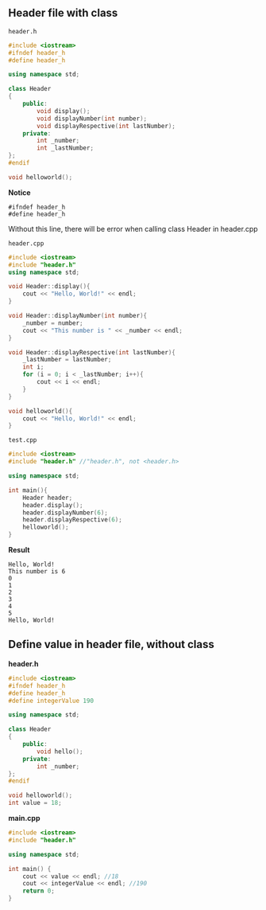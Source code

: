 ## Header file with class

``header.h``

```cpp
#include <iostream>
#ifndef header_h
#define header_h

using namespace std;

class Header
{
	public:
		void display();
		void displayNumber(int number);
		void displayRespective(int lastNumber);
	private:
		int _number;
		int _lastNumber;
};
#endif

void helloworld();
```

**Notice**

```
#ifndef header_h
#define header_h
```
Without this line, there will be error when calling class Header in header.cpp

``header.cpp``

```cpp
#include <iostream>
#include "header.h"
using namespace std;

void Header::display(){
	cout << "Hello, World!" << endl;
}

void Header::displayNumber(int number){
	_number = number;
	cout << "This number is " << _number << endl;
}

void Header::displayRespective(int lastNumber){
	_lastNumber = lastNumber;
	int i;
	for (i = 0; i < _lastNumber; i++){
		cout << i << endl;
	}
}

void helloworld(){
	cout << "Hello, World!" << endl;
}
```

``test.cpp``

```cpp
#include <iostream>
#include "header.h" //"header.h", not <header.h>

using namespace std;

int main(){
	Header header;
	header.display();
	header.displayNumber(6);
	header.displayRespective(6);
	helloworld();
}
```
**Result**
```
Hello, World!
This number is 6
0
1
2
3
4
5
Hello, World!
```

## Define value in header file, without class

**header.h**
```cpp
#include <iostream>
#ifndef header_h
#define header_h
#define integerValue 190

using namespace std;

class Header
{
	public:
		void hello();
	private:
		int _number;
};
#endif

void helloworld();
int value = 18;
```
**main.cpp**
```cpp
#include <iostream>
#include "header.h"

using namespace std;

int main() {
    cout << value << endl; //18
    cout << integerValue << endl; //190
    return 0;
}
```